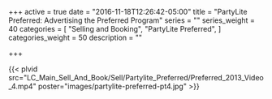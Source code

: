+++
active = true
date = "2016-11-18T12:26:42-05:00"
title = "PartyLite Preferred: Advertising the Preferred Program"
series = ""
series_weight = 40
categories = [
  "Selling and Booking",
  "PartyLite Preferred",
]
categories_weight = 50
description = ""

+++

{{< plvid src="LC_Main_Sell_And_Book/Sell/Partylite_Preferred/Preferred_2013_Video_4.mp4" poster="images/partylite-preferred-pt4.jpg" >}}

